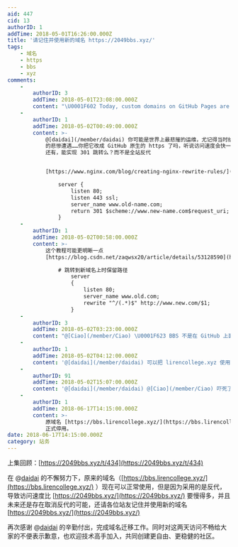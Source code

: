 ```yaml
---
aid: 447
cid: 13
authorID: 1
addTime: 2018-05-01T16:26:00.000Z
title: '请记住并使用新的域名 https://2049bbs.xyz/'
tags:
    - 域名
    - https
    - bbs
    - xyz
comments:
    -
        authorID: 3
        addTime: 2018-05-01T23:08:00.000Z
        content: "\U0001F602 Today, custom domains on GitHub Pages are gaining support for HTTPS via @ letsencrypt. [https://blog.github.com/2018-05-01-github-pages-custom-domains-https/](https://blog.github.com/2018-05-01-github-pages-custom-domains-https/)"
    -
        authorID: 1
        addTime: 2018-05-02T00:49:00.000Z
        content: >-
            @[daidai](/member/daidai) 你可能是世界上最悲摧的运维，尤记得当时给 bbs 加 https
            的悲惨遭遇……你把它改成 GitHub 原生的 https 了吗，听说访问速度会快一点，能够利用 GitHub 的 CDN 网络。
            还有，能实现 301 跳转么？而不是全站反代


            [https://www.nginx.com/blog/creating-nginx-rewrite-rules/](https://www.nginx.com/blog/creating-nginx-rewrite-rules/)

                server {
                    listen 80;
                    listen 443 ssl;
                    server_name www.old-name.com;
                    return 301 $scheme://www.new-name.com$request_uri;
                }
    -
        authorID: 1
        addTime: 2018-05-02T00:58:00.000Z
        content: >-
            这个教程可能更明晰一点
            [https://blog.csdn.net/zaqwsx20/article/details/53128590](https://blog.csdn.net/zaqwsx20/article/details/53128590)

                # 跳转到新域名上时保留路径
                    server  
                    {  
                        listen 80;  
                        server_name www.old.com;  
                        rewrite "^/(.*)$" http://www.new.com/$1;  
                    }
    -
        authorID: 3
        addTime: 2018-05-02T03:23:00.000Z
        content: "@[Ciao](/member/Ciao) \U0001F623 BBS 不是在 GitHub 上面，没法用 GitHub 提供的 HTTPS 和 CDN 加速吧？跳转可以改一下。"
    -
        authorID: 1
        addTime: 2018-05-02T04:12:00.000Z
        content: '@[daidai](/member/daidai) 可以把 lirencollege.xyz 使用那个。'
    -
        authorID: 91
        addTime: 2018-05-02T15:07:00.000Z
        content: '@[daidai](/member/daidai) @[Ciao](/member/Ciao) 吓死了，还以为被认证了呢。'
    -
        authorID: 1
        addTime: 2018-06-17T14:15:00.000Z
        content: >-
            原域名 [https://bbs.lirencollege.xyz/](https://bbs.lirencollege.xyz/)
            正式停用。
date: 2018-06-17T14:15:00.000Z
category: 站务
---
```


上集回顾：[https://2049bbs.xyz/t/434](https://2049bbs.xyz/t/434)

在 @[daidai](/member/daidai) 的不懈努力下，原来的域名（[https://bbs.lirencollege.xyz/](https://bbs.lirencollege.xyz/) ）现在可以正常使用，但是因为采用的是反代，导致访问速度比 [https://2049bbs.xyz/](https://2049bbs.xyz/) 要慢得多，并且未来还是存在取消反代的可能，还请各位站友记住并使用新的域名 [https://2049bbs.xyz/](https://2049bbs.xyz/)

再次感谢 @[daidai](/member/daidai) 的辛勤付出，完成域名迁移工作。同时对这两天访问不畅给大家的不便表示歉意，也欢迎技术高手加入，共同创建更自由、更稳健的社区。
